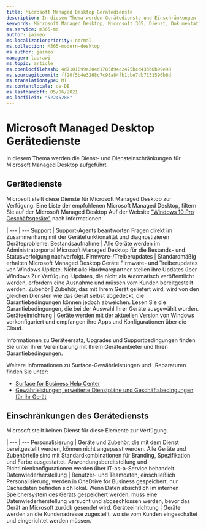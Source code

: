 ```yaml
---
title: Microsoft Managed Desktop Gerätedienste
description: In diesem Thema werden Gerätedienste und Einschränkungen für Microsoft Managed Desktop.
keywords: Microsoft Managed Desktop, Microsoft 365, Dienst, Dokumentation
ms.service: m365-md
author: jaimeo
ms.localizationpriority: normal
ms.collection: M365-modern-desktop
ms.author: jaimeo
manager: laurawi
ms.topic: article
ms.openlocfilehash: 4d7101899a204d1785d94c2475bcd433b0b99e98
ms.sourcegitcommit: ff20f5b4e3268c7c98a84fb1cbe7db7151596b6d
ms.translationtype: MT
ms.contentlocale: de-DE
ms.lasthandoff: 05/06/2021
ms.locfileid: "52245288"
---
```

# <a name="microsoft-managed-desktop-device-services"></a>Microsoft Managed Desktop Gerätedienste

In diesem Thema werden die Dienst- und Diensteinschränkungen für Microsoft Managed Desktop aufgeführt.

## <a name="device-services"></a>Gerätedienste

Microsoft stellt diese Dienste für Microsoft Managed Desktop zur Verfügung. Eine Liste der empfohlenen Microsoft Managed Desktop, filtern Sie auf der Microsoft Managed Desktop Auf der Website ["Windows 10 Pro Geschäftsgeräte"](https://www.microsoft.com/windowsforbusiness/view-all-devices) nach Informationen.

 | 
 --- | ---
Support | Support-Agents beantworten Fragen direkt im Zusammenhang mit der Gerätefunktionalität und diagnostizieren Geräteprobleme.
Bestandsaufnahme | Alle Geräte werden im Administratorportal Microsoft Managed Desktop für die Bestands- und Statusverfolgung nachverfolgt.
Firmware-/Treiberupdates | Standardmäßig erhalten Microsoft Managed Desktop Geräte Firmware- und Treiberupdates von Windows Update. Nicht alle Hardwarepartner stellen ihre Updates über Windows Zur Verfügung. Updates, die nicht als Automatisch veröffentlicht werden, erfordern eine Ausnahme und müssen vom Kunden bereitgestellt werden.
Zubehör | Zubehör, das mit Ihrem Gerät geliefert wird, wird von den gleichen Diensten wie das Gerät selbst abgedeckt, die Garantiebedingungen können jedoch abweichen. Lesen Sie die Garantiebedingungen, die bei der Auswahl Ihrer Geräte ausgewählt wurden. 
Geräteeinrichtung    | Geräte werden mit der aktuellen Version von Windows vorkonfiguriert und empfangen ihre Apps und Konfigurationen über die Cloud. 

Informationen zu Geräteersatz, Upgrades und Supportbedingungen finden Sie unter Ihrer Vereinbarung mit Ihrem Geräteanbieter und Ihren Garantiebedingungen.

Weitere Informationen zu Surface-Gewährleistungen und -Reparaturen finden Sie unter:
- [Surface for Business Help Center](https://support.microsoft.com/hub/4339296/surface-for-business-help)
- [Gewährleistungen, erweiterte Dienstpläne und Geschäftsbedingungen für Ihr Gerät](https://support.microsoft.com/help/4040687/info-about-warranties-extended-service-plans-and-terms-conditions)


## <a name="device-service-limitations"></a>Einschränkungen des Gerätediensts

Microsoft stellt keinen Dienst für diese Elemente zur Verfügung.

 | 
 --- | ---
Personalisierung | Geräte und Zubehör, die mit dem Dienst bereitgestellt werden, können nicht angepasst werden. Alle Geräte und Zubehörteile sind mit Standardkombinationen für Branding, Spezifikation und Farbe ausgestattet. Anwendungsbereitstellung und Richtlinienkonfigurationen werden über IT-as-a-Service behandelt.
Datenwiederherstellung | Benutzer- und Teamdaten, einschließlich Personalisierung, werden in OneDrive for Business gespeichert, nur Cachedaten befinden sich lokal. Wenn Daten absichtlich im internen Speichersystem des Geräts gespeichert werden, muss eine Datenwiederherstellung versucht und abgeschlossen werden, bevor das Gerät an Microsoft zurück gesendet wird.
Geräteeinrichtung | Geräte werden an die Kundenadresse zugestellt, wo sie vom Kunden eingeschaltet und eingerichtet werden müssen.
